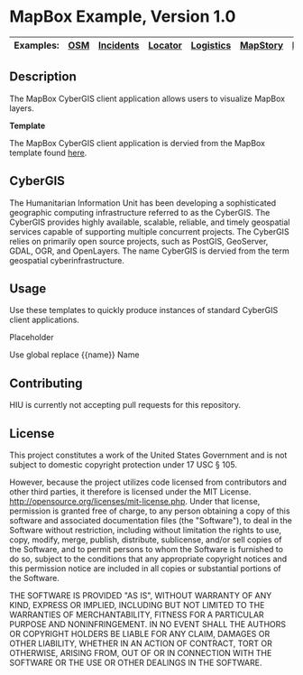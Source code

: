 MapBox Example, Version 1.0
=========================

| Examples: | [OSM](https://github.com/state-hiu/cybergis-client-examples/blob/master/1.0/osm) |  [Incidents](https://github.com/state-hiu/cybergis-client-examples/blob/master/1.0/incidents) |  [Locator](https://github.com/state-hiu/cybergis-client-examples/blob/master/1.0/locator) | [Logistics](https://github.com/state-hiu/cybergis-client-examples/blob/master/1.0/logistics) | [MapStory](https://github.com/state-hiu/cybergis-client-examples/blob/master/1.0/mapstory) | [MapBox](https://github.com/state-hiu/cybergis-client-examples/blob/master/1.0/mapbox) |
| ---- |  ---- | ---- | ---- | ---- | ---- | ---- |

## Description

The MapBox CyberGIS client application allows users to visualize MapBox layers.

**Template**

The MapBox CyberGIS client application is dervied from the MapBox template found [here](https://github.com/state-hiu/cybergis-client-templates/blob/master/1.0/mapbox).

## CyberGIS
The Humanitarian Information Unit has been developing a sophisticated geographic computing infrastructure referred to as the CyberGIS. The CyberGIS provides highly available, scalable, reliable, and timely geospatial services capable of supporting multiple concurrent projects.  The CyberGIS relies on primarily open source projects, such as PostGIS, GeoServer, GDAL, OGR, and OpenLayers.  The name CyberGIS is dervied from the term geospatial cyberinfrastructure.

## Usage

Use these templates to quickly produce instances of standard CyberGIS client applications.

Placeholder

Use global replace {{name}} Name

## Contributing

HIU is currently not accepting pull requests for this repository.

## License
This project constitutes a work of the United States Government and is not subject to domestic copyright protection under 17 USC § 105.

However, because the project utilizes code licensed from contributors and other third parties, it therefore is licensed under the MIT License. http://opensource.org/licenses/mit-license.php. Under that license, permission is granted free of charge, to any person obtaining a copy of this software and associated documentation files (the "Software"), to deal in the Software without restriction, including without limitation the rights to use, copy, modify, merge, publish, distribute, sublicense, and/or sell copies of the Software, and to permit persons to whom the Software is furnished to do so, subject to the conditions that any appropriate copyright notices and this permission notice are included in all copies or substantial portions of the Software.

THE SOFTWARE IS PROVIDED "AS IS", WITHOUT WARRANTY OF ANY KIND, EXPRESS OR IMPLIED, INCLUDING BUT NOT LIMITED TO THE WARRANTIES OF MERCHANTABILITY, FITNESS FOR A PARTICULAR PURPOSE AND NONINFRINGEMENT. IN NO EVENT SHALL THE AUTHORS OR COPYRIGHT HOLDERS BE LIABLE FOR ANY CLAIM, DAMAGES OR OTHER LIABILITY, WHETHER IN AN ACTION OF CONTRACT, TORT OR OTHERWISE, ARISING FROM, OUT OF OR IN CONNECTION WITH THE SOFTWARE OR THE USE OR OTHER DEALINGS IN THE SOFTWARE.
